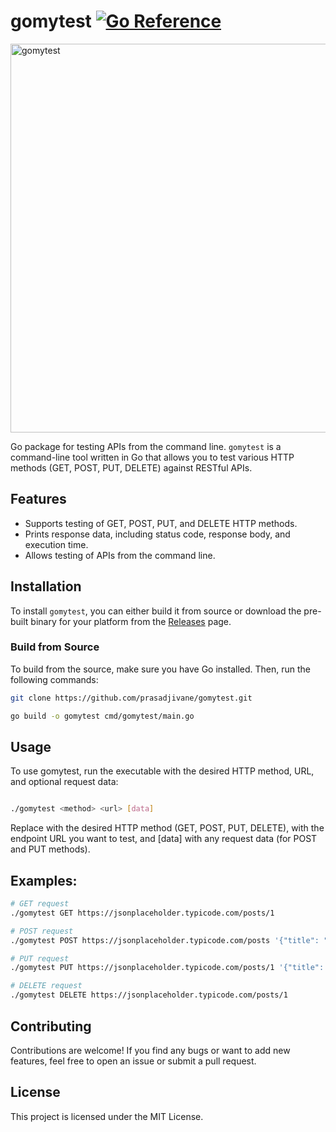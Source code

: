 # gomytest [![Go Reference](https://pkg.go.dev/badge/github.com/prasadjivane/gomytest.svg)](https://pkg.go.dev/github.com/prasadjivane/gomytest)
<img width="622" alt="gomytest" src="https://github.com/prasadjivane/gomytest/assets/26869583/48b83a90-9c2f-4d58-ad90-a7a140319da9">

Go package for testing APIs from the command line. `gomytest` is a command-line tool written in Go that allows you to test various HTTP methods (GET, POST, PUT, DELETE) against RESTful APIs.

## Features

- Supports testing of GET, POST, PUT, and DELETE HTTP methods.
- Prints response data, including status code, response body, and execution time.
- Allows testing of APIs from the command line.

## Installation

To install `gomytest`, you can either build it from source or download the pre-built binary for your platform from the [Releases](https://github.com/prasadjivane/gomytest/releases) page.

### Build from Source

To build from the source, make sure you have Go installed. Then, run the following commands:

```bash
git clone https://github.com/prasadjivane/gomytest.git

go build -o gomytest cmd/gomytest/main.go    
```


## Usage
To use gomytest, run the executable with the desired HTTP method, URL, and optional request data:

```bash

./gomytest <method> <url> [data]
```

Replace <method> with the desired HTTP method (GET, POST, PUT, DELETE), <url> with the endpoint URL you want to test, and [data] with any request data (for POST and PUT methods).

## Examples:

```bash
# GET request
./gomytest GET https://jsonplaceholder.typicode.com/posts/1

# POST request
./gomytest POST https://jsonplaceholder.typicode.com/posts '{"title": "gomytest", "body": "now", "userId": 1}'

# PUT request
./gomytest PUT https://jsonplaceholder.typicode.com/posts/1 '{"title": "now", "body": "gomytest", "userId": 1}'

# DELETE request
./gomytest DELETE https://jsonplaceholder.typicode.com/posts/1
```

## Contributing

Contributions are welcome! If you find any bugs or want to add new features, feel free to open an issue or submit a pull request.

## License

This project is licensed under the MIT License.
